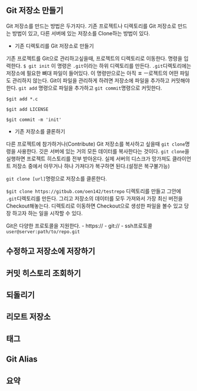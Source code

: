 ## Git 저장소 만들기

Git 저장소를 만드는 방법은 두가지다. 기존 프로젝트나 디렉토리를 Git 저장소로 만드는 방법이 있고,
다른 서버에 있는 저장소를 Clone하는 방법이 있다.

- 기존 디렉토리를 Git 저장소로 만들기

기존 프로젝트를 Git으로 관리하고싶을때, 프로젝트의 디렉토리로 이동한다.
명령을 입력한다.
`$ git init`
이 명령은 `.git`이라는 하위 디렉토리를 만든다. `.git`디렉토리에는 저장소에 필요한 뼈대 파일이 들어있다.
이 명령만으로는 아직 ㅍ ㅡ로젝트의 어떤 파일도 관리하지 않는다.
Git이 파일을 관리하게 하려면 저장소에 파일을 추가하고 커밋해야한다. `git add` 명령으로 파일을 추가하고 `git commit`명령으로
커밋한다.

`$git add *.c`

`$git add LICENSE`

`$git commit -m 'init'`


- 기존 저장소를 클론하기

다른 프로젝트에 참가하거나(Contribute) Git 저장소를 복사하고 싶을때 `git clone`명령을 사용한다.
깃은 서버에 있는 거의 모든 데이터를 복사한다는 것이다. `git clone`을 실행하면 프로젝트 히스토리를 전부 받아온다.
실제 서버의 디스크가 망가져도 클라이언트 저장소 중에서 아무거나 하나 가져다가 복구하면 된다.(설정은 복구불가능)

`git clone [url]`명령으로 저장소를 클론한다.

`$git clone https://gitbub.com/oen142/testrepo`
디렉토리를 만들고 그안에 `.git`디렉토리를 만든다. 그리고 저장소의 데이터를 모두 가져와서 가장 최신 버전을 Checkout해놓는다.
디렉토리로 이동하면 Checkout으로 생성한 파일을 볼수 있고 당장 하고자 하는 일을 시작할 수 있다.

Git은 다양한 프로토콜을 지원한다.
    - https://
    - git://
    - ssh프로토콜 `user@server:path/to/repo.git`

## 수정하고 저장소에 저장하기

## 커밋 히스토리 조회하기

## 되돌리기

## 리모트 저장소

## 태그

## Git Alias

## 요약

